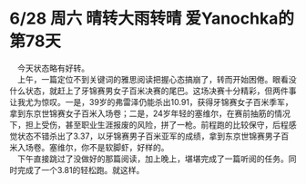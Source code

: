 # 6/28 周六 晴转大雨转晴 爱Yanochka的第78天
&emsp;今天状态略有好转。\
&emsp;上午，一篇定位不到关键词的雅思阅读把握心态搞崩了，转而开始困倦。眼看没什么状态，就赶上了牙锦赛男女子百米决赛的尾巴。这场决赛十分精彩，但两件事让我尤为惊叹。一是，39岁的弗雷泽仍能杀出10.91，获得牙锦赛女子百米季军，拿到东京世锦赛女子百米入场卷；二是，24岁年轻的塞维尔，在赛前抽筋的情况下，担上受伤，甚至职业生涯报废的风险，拼了一枪。前程跑的比较保守，后程感觉状态不错杀出了3.37，以牙锦赛男子百米亚军的成绩，拿到东京世锦赛男子百米入场卷。塞维尔，你不是软脚虾，好样的。\
&emsp;下午直接跳过了没做好的那篇阅读，加上晚上，堪堪完成了一篇听阅的任务。同时完成了一个3.81的轻松跑。就这样。
